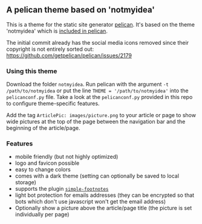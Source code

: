 ## A pelican theme based on 'notmyidea'

This is a theme for the static site generator [pelican](https://github.com/getpelican/pelican).
It's based on the theme 'notmyidea' which is [included in pelican](https://github.com/getpelican/pelican/tree/master/pelican/themes/notmyidea).

The initial commit already has the social media icons removed since their copyright is not entirely sorted out: https://github.com/getpelican/pelican/issues/2179

### Using this theme
Download the folder `notmyidea`.
Run pelican with the argument `-t /path/to/notmyidea` or put the line `THEME = '/path/to/notmyidea'` into the `pelicanconf.py` file.
Take a look at the `pelicanconf.py` provided in this repo to configure theme-specific features.

Add the tag `ArticlePic: images/picture.png` to your article or page to show wide pictures at the top of the page between the navigation bar and the beginning of the article/page. 

### Features
- mobile friendly (but not highly optimized)
- logo and favicon possible
- easy to change colors
- comes with a dark theme (setting can optionally be saved to local storage)
- supports the plugin [`simple-footnotes`](https://github.com/pelican-plugins/simple-footnotes/)
- light bot protection for emails addresses (they can be encrypted so that bots which don't use javascript won't get the email address)
- Optionally show a picture above the article/page title (the picture is set individually per page)